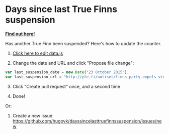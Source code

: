 # Days since last True Finns suspension

[**Find out here!**](https://hugovk.github.io/dayssincelasttruefinnssuspension/)

Has another True Finn been suspended? Here's how to update the counter.

1. [Click here to edit data.js](https://github.com/hugovk/dayssincelastukipsuspension/edit/gh-pages/data.js)

2. Change the date and URL and click "Propose file change":
  ```javascript
var last_suspension_date = new Date("23 October 2015");
var last_suspension_url = "http://yle.fi/uutiset/finns_party_expels_vice_chair_tynkkynen_soini_denies_witch_hunt/8407678";
  ```

3. Click "Create pull request" once, and a second time

4. Done!

Or:

1. Create a new issue: https://github.com/hugovk/dayssincelasttruefinnssuspension/issues/new
